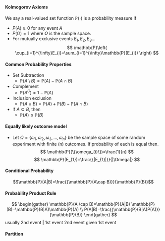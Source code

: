 #### Kolmogorov Axioms
We say a real-valued set function $\mathbb{P}(\cdot)$ is a probability measure if
- $P(A)\geq 0$ for any event $A$
- $P(\Omega)=1$ where $\Omega$ is the sample space.
- For mutually exclusive events $E_{1},E_{2},E_{3}\dots$
$$
\mathbb{P}\left( \cup_{i=1}^{\infty}E_{i}=\sum_{i=1}^{\infty}\mathbb{P}(E_{i}) \right)
$$

#### Common Probability Properties
- Set Subtraction
	- $\mathbb{P}(A\setminus B)=\mathbb{P}(A)-\mathbb{P}(A \cap B)$
- Complement
	- $\mathbb{P}(A^C)=1-\mathbb{P}(A)$
- Inclusion exclusion
	- $\mathbb{P}(A\cup B)=\mathbb{P}(A)+\mathbb{P}(B)-\mathbb{P}(A\cap B)$
- If $A\subseteq B$, then
	- $\mathbb{P}(A)\leq \mathbb{P}(B)$

#### Equally likely outcome model
- Let $\Omega =\{\omega_{1},\omega_{2},\omega_{3},\dots,\omega_{n}\}$ be the sample space of some random experiment with finite (n) outcomes. If probability of each is equal then.
$$
\mathbb{P}(\{\omega_{i}\})=\frac{1}{n}
$$
$$
\mathbb{P}(E_{1})=\frac{{|E_{1}|}}{|\Omega|}
$$
#### Conditional Probability
$$\mathbb{P}(A|B)=\frac{{\mathbb{P}(A\cap B)}}{\mathbb{P}(B)}$$
#### Probability Product Rule
$$
\begin{gather}
\mathbb{P}(A \cap B)=\mathbb{P}(A|B) \mathbb{P}(B)=\mathbb{P}(B|A)\mathbb{P}(A) \\
P(A|B)=\frac{{\mathbb{P}(B|A)P(A)}}{\mathbb{P}(B)}
\end{gather}
$$
usually 2nd event | 1st event
2nd event given 1st event

#### Partition